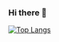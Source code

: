 ### Hi there 👋

[![Top Langs](https://github-readme-stats.vercel.app/api/top-langs/?username=NeDonil&layout=compact)](https://github.com/anuraghazra/github-readme-stats)
